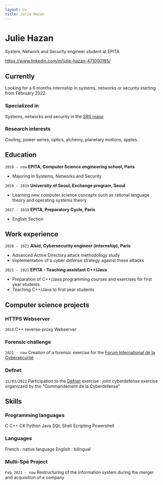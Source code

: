 ```yaml
---
layout: cv
title: Julie Hazan
---
```

# Julie Hazan
System, Network and Security engineer student at EPITA

<div id="webaddress">
<a href="linkedin">https://www.linkedin.com/in/julie-hazan-471000185/</a>
</div>


## Currently

Looking for a 6 months internship in systems, networks or security starting from February 2022

### Specialized in

Systems, networks and security in the [SRS major](https://srs.epita.fr/)


### Research interests

Cooling, power series, optics, alchemy, planetary motions, apples.


## Education

`2019 - now`
__EPITA, Computer Science engineering school, Paris__

- Majoring in Systems, Networks and Security


`2019 - 2019`
__University of Seoul, Exchange program, Seoul__

- Learning new computer science concepts such as rational language theory and operating systems theory


`2017 - 2019`
__EPITA, Preparatory Cycle, Paris__

- English Section


## Work experience

`2020 - 2021`
__Alsid, Cybersecurity engineer (internship), Paris__

- Advanced Active Directory attack methodology study
- Implementation of a cyber defense strategy against these attacks


`2021 - 2021`
__EPITA - Teaching assistant C++/Java__

- Preparation of C++/Java programming courses and exercises for first year students
- Teaching C++/Java to first year students


## Computer science projects

### HTTPS Webserver

`2019`
C++ reverse-proxy Webserver


### Forensic challenge

`2021 - now`
Creation of a forensic exercise for the [Forum International de la Cybersécurité](https://www.forum-fic.com/accueil.htm)


### Defnet
`15/03/2022`
Participation to the [Defnet](https://www.defense.gouv.fr/marine/actu-marine/exercice-defnet-2021) exercise : joint cyberdefense exercise organizaed by the "Commandement de la Cyberdéfense"


## Skills

### Programming languages

C
C++
C#
Python
Java
SQL
Shell Scripting
Powershell


### Languages

French : native language
English : bilingual


### Multi-Spé Project
`Feb 2021 - now`
Restructuring of the information system during the merger and acquisition of a company

